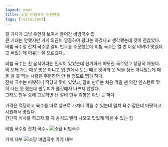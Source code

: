 ```yaml
---
layout: post
title: 소담 비빔국수 수원본점
tags: [restaurant]
---
```

길 가다가 그냥 우연히 보여서 들어간 비빔국수 집  
큰 기대는 안했지만 가게 외관이 깔끔하여 평타는 하겠다고 생각했는데 맛이 괜찮았다.  
비빔 국수랑 잔치 국수랑 갈비 만두를 주문했는데 비빔 국수는 열 번 이상 비벼야 맛있다고 써있는데 이유는 잘 모르겠다..  

비빔 국수는 찬 음식이라는 인식이 있었는데 신기하게 따뜻한 국수였고 상당히 매웠다.  
막 오래 가는 매운 맛은 아니고 입 안에서 도는 매운 맛이라 못 먹을 정돈 아니었는데 매운 걸 못 먹는 사람은 주문하면 안 될 정도로 맵긴 하다.  
잔치 국수는 따땃하니 적당히 맛이 있었고, 갈비 만두는 처음 먹을 땐 약간 인스턴트 맛이 나는 듯 했는데 만두피가 쫄깃해서 나쁘지 않았다.  
그래도 만두 중에 고르라면 난 갈비 만두 취향은 아닌 듯 하다.  

가격은 적당하고 육수를 따로 셀프로 가져다 먹을 수 있는데 멸치 육수 같은데 따땃하고 시원해서 좋았다.  
간단히 식사를 하고자 할 때 음식도 빨리 나오고 맛있게 먹을 수 있는 집

비빔 국수랑 잔치 국수~
![소담 비빔국수](http://lh3.googleusercontent.com/-lpUIVmbs1fU/VgFMCkduTVI/AAAAAAAAAGE/1OZmlhEIdsg/s1280/upload_-1.jpg)

가게 내부 
![소담 비빔국수 가게 내부](http://lh3.googleusercontent.com/--MssHC5-u1g/VgFMD5L55SI/AAAAAAAAAGM/5zBNa0KwuJg/s1280/upload_-1.jpg)